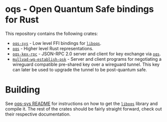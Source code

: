 # oqs - Open Quantum Safe bindings for Rust

This repository contains the following crates:
* [`oqs-sys`] - Low level FFI bindings for [`liboqs`].
* [`oqs`] - Higher level Rust representations.
* [`oqs-kex-rpc`] - JSON-RPC 2.0 server and client for key exchange via [`oqs`].
* [`mullvad-wg-establish-psk`] - Server and client programs for negotiating a wireguard compatible
  pre-shared key over a wireguard tunnel. This key can later be used to upgrade the tunnel to be
  post-quantum safe.

# Building

See [oqs-sys README] for instructions on how to get the [`liboqs`] library and compile it. The rest
of the crates should be fairly straight forward, check out their respective documentation.



[`liboqs`]: https://github.com/open-quantum-safe/liboqs
[`oqs-sys`]: oqs-sys/
[oqs-sys README]: oqs-sys/README.md
[`oqs`]: oqs/
[`oqs-kex-rpc`]: oqs-kex-rpc/
[`mullvad-wg-establish-psk`]: mullvad-wg-establish-psk/
